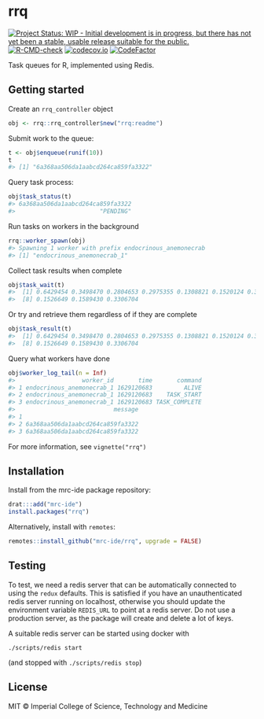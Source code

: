 <!-- README.md is generated from README.Rmd. Please edit that file -->



# rrq

<!-- badges: start -->
[![Project Status: WIP - Initial development is in progress, but there has not yet been a stable, usable release suitable for the public.](https://www.repostatus.org/badges/latest/wip.svg)](https://www.repostatus.org/#wip)
[![R-CMD-check](https://github.com/mrc-ide/rrq/actions/workflows/R-CMD-check.yaml/badge.svg)](https://github.com/mrc-ide/rrq/actions/workflows/R-CMD-check.yaml)
[![codecov.io](https://codecov.io/github/mrc-ide/rrq/coverage.svg?branch=master)](https://codecov.io/github/mrc-ide/rrq?branch=master)
[![CodeFactor](https://www.codefactor.io/repository/github/mrc-ide/rrq/badge)](https://www.codefactor.io/repository/github/mrc-ide/rrq)
<!-- badges: end -->

Task queues for R, implemented using Redis.

## Getting started

Create an `rrq_controller` object


```r
obj <- rrq::rrq_controller$new("rrq:readme")
```

Submit work to the queue:


```r
t <- obj$enqueue(runif(10))
t
#> [1] "6a368aa506da1aabcd264ca859fa3322"
```

Query task process:


```r
obj$task_status(t)
#> 6a368aa506da1aabcd264ca859fa3322
#>                        "PENDING"
```

Run tasks on workers in the background


```r
rrq::worker_spawn(obj)
#> Spawning 1 worker with prefix endocrinous_anemonecrab
#> [1] "endocrinous_anemonecrab_1"
```

Collect task results when complete


```r
obj$task_wait(t)
#>  [1] 0.6429454 0.3498470 0.2804653 0.2975355 0.1308821 0.1520124 0.3212029
#>  [8] 0.1526649 0.1589430 0.3306704
```

Or try and retrieve them regardless of if they are complete


```r
obj$task_result(t)
#>  [1] 0.6429454 0.3498470 0.2804653 0.2975355 0.1308821 0.1520124 0.3212029
#>  [8] 0.1526649 0.1589430 0.3306704
```

Query what workers have done


```r
obj$worker_log_tail(n = Inf)
#>                   worker_id       time       command
#> 1 endocrinous_anemonecrab_1 1629120683         ALIVE
#> 2 endocrinous_anemonecrab_1 1629120683    TASK_START
#> 3 endocrinous_anemonecrab_1 1629120683 TASK_COMPLETE
#>                            message
#> 1
#> 2 6a368aa506da1aabcd264ca859fa3322
#> 3 6a368aa506da1aabcd264ca859fa3322
```

For more information, see `vignette("rrq")`



## Installation

Install from the mrc-ide package repository:

```r
drat:::add("mrc-ide")
install.packages("rrq")
```

Alternatively, install with `remotes`:

```r
remotes::install_github("mrc-ide/rrq", upgrade = FALSE)
```

## Testing

To test, we need a redis server that can be automatically connected to using the `redux` defaults.  This is satisfied if you have an unauthenticated redis server running on localhost, otherwise you should update the environment variable `REDIS_URL` to point at a redis server.  Do not use a production server, as the package will create and delete a lot of keys.

A suitable redis server can be started using docker with

```
./scripts/redis start
```

(and stopped with `./scripts/redis stop`)

## License

MIT © Imperial College of Science, Technology and Medicine
